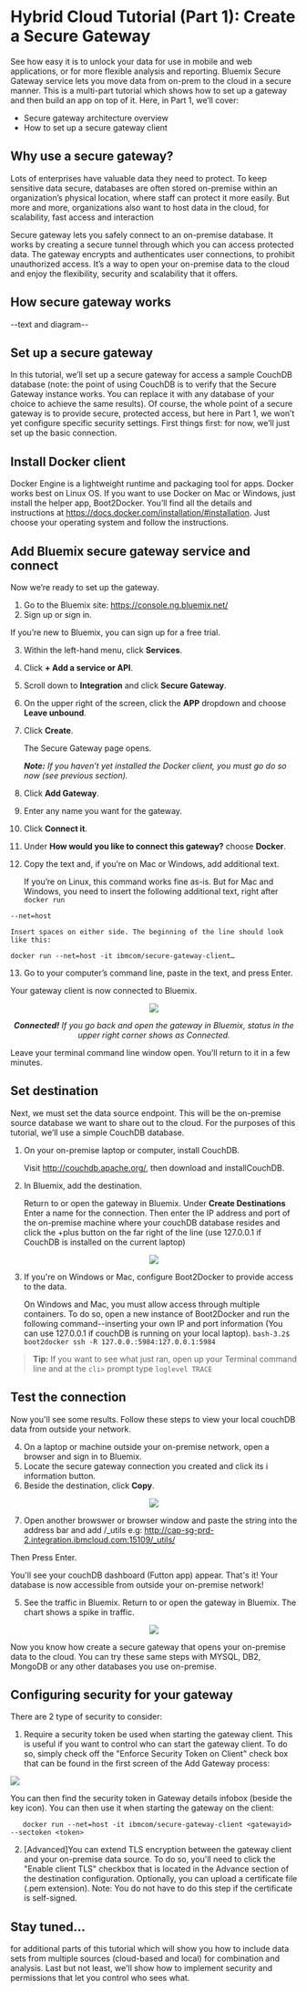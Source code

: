 # Hybrid Cloud Tutorial (Part 1): Create a Secure Gateway 
See how easy it is to unlock your data for use in mobile and web applications, or for more flexible analysis and reporting. Bluemix Secure Gateway service lets you move data from on-prem to the cloud in a secure manner. This is a multi-part tutorial which shows how to set up a gateway and then build an app on top of it. Here, in Part 1, we’ll cover:

- Secure gateway architecture overview
- How to set up a secure gateway client

## Why use a secure gateway?

Lots of enterprises have valuable data they need to protect. To keep sensitive data secure, databases are often stored on-premise within an organization’s physical location, where staff can protect it more easily. But more and more, organizations also want to host data in the cloud, for scalability, fast access and interaction

Secure gateway lets you safely connect to an on-premise database. It works by creating a secure tunnel through which you can access protected data. The gateway encrypts and authenticates user connections, to prohibit unauthorized access. It’s a way to open your on-premise data to the cloud and enjoy the flexibility, security and scalability that it offers.

## How secure gateway works

--text and diagram--

## Set up a secure gateway

In this tutorial, we’ll set up a secure gateway for access a sample CouchDB database (note: the point of using CouchDB is to verify that the Secure Gateway instance works. You can replace it with any database of your choice to achieve the same results). Of course, the whole point of a secure gateway is to provide secure, protected access, but here in Part 1, we won’t yet configure specific security settings. First things first: for now, we’ll just set up the basic connection.

## Install Docker client

Docker Engine is a lightweight runtime and packaging tool for apps.  Docker works best on Linux OS. If you want to use Docker on Mac or Windows, just install the helper app, Boot2Docker.  You’ll find all the details and instructions at  https://docs.docker.com/installation/#installation. Just choose your operating system and follow the  instructions.

## Add Bluemix secure gateway service and connect
Now we’re ready to set up the gateway.

1. Go to the Bluemix site: https://console.ng.bluemix.net/
2.  Sign up or sign in.

   If you’re new to Bluemix, you can sign up for a free trial. 

3. Within the left-hand menu, click **Services**.

4. Click **+ Add a service or API**.
5. Scroll down to **Integration** and click **Secure Gateway**.
6. On the upper right of the screen, click the **APP** dropdown and choose **Leave unbound**.
7. Click **Create**.

   The Secure Gateway page opens. 

    _**Note:** If you haven’t yet installed the Docker client, you must go do so now (see previous section)._

8. Click **Add Gateway**.
9. Enter any name you want for the gateway.
10. Click **Connect it**.
11. Under **How would you like to connect this gateway?** choose **Docker**.
12. Copy the text and, if you’re on Mac or Windows, add additional text.

    If you’re on Linux, this command works fine as-is. But for Mac and Windows, you need to insert the following additional text, right after `docker run`

   ``` --net=host ```

    Insert spaces on either side. The beginning of the line should look like this:

   ``` docker run --net=host -it ibmcom/secure-gateway-client… ```

13. Go to your computer’s command line, paste in the text, and press Enter.

   Your gateway client is now connected to Bluemix. 

<p align="center"><img src="images/connected.png"</p>
<p align="center"><i><strong>Connected!</strong> If you go back and open the gateway in Bluemix, 
status in the upper right corner shows as Connected.</i></p>

   Leave your terminal command line window open. You’ll return to it in a few minutes.


## Set destination

Next, we must set the data source endpoint. This will be the on-premise source database we want to share out to the cloud. For the purposes of this tutorial, we’ll use a simple CouchDB database.

1. On your on-premise laptop or computer, install CouchDB.

    Visit http://couchdb.apache.org/, then download and installCouchDB.
3. In Bluemix, add the destination.
 
    Return to or open the gateway in Bluemix. Under **Create Destinations** Enter a name for the connection. Then enter the IP address and port of the on-premise machine where your couchDB database resides and click the +plus button on the far right of the line (use 127.0.0.1 if CouchDB is installed on the current laptop)

<p align="center"><img src="images/add_destination.png"</p>

3. If you're on Windows or Mac, configure Boot2Docker to provide access to the data.

    On Windows and Mac, you must allow access through multiple containers. To do so, open a new instance of Boot2Docker and run the following command--inserting your own IP and port information (You can use 127.0.0.1 if couchDB is running on your local laptop).
``` bash-3.2$ boot2docker ssh -R 127.0.0.:5984:127.0.0.1:5984 ```

> **Tip:** If you want to see what just ran, open up your Terminal command line and at the `cli>` prompt type `loglevel TRACE`

## Test the connection

Now you'll see some results. Follow these steps to view your local couchDB data from outside your network.

4. On a laptop or machine outside your on-premise network, open a browser and sign in to Bluemix.
5. Locate the secure gateway connection you created and click its i information button.
6. Beside the destination, click **Copy**.

<p align="center"><img src="images/copy_dest.png"</p>

7. Open another browswer or browser window and paste the string into the address bar and add /_utils e.g: http://cap-sg-prd-2.integration.ibmcloud.com:15109/_utils/

Then Press Enter.

   You'll see your couchDB dashboard (Futton app) appear. That's it!  Your database is now accessible from outside your on-premise network!

5. See the traffic in Bluemix.
    Return to or open the gateway in Bluemix. The chart shows a spike in traffic.

<p align="center"><img src="images/traffic_spike.png"/></p>

Now you know how create a secure gateway that opens your on-premise data to the cloud. You can try these same steps  with  MYSQL, DB2, MongoDB or any other databases you use on-premise. 

## Configuring security for your gateway
There are 2 type of security to consider:

1. Require a security token be used when starting the gateway client. This is useful if you want to control who can start the gateway client. To do so, simply check off the "Enforce Security Token on Client" check box that can be found in the first screen of the Add Gateway process:

<p aligh="center"><img src="images/add_gateway_security.png"/></p>

You can then find the security token in Gateway details infobox (beside the key icon). You can then use it when starting the gateway on the client:

``` 
   docker run --net=host -it ibmcom/secure-gateway-client <gatewayid> --sectoken <token>
```
2. [Advanced]You can extend TLS encryption between the gateway client and your on-premise data source. To do so, you'll need to click the "Enable client TLS" checkbox that is located in the Advance section of the destination configuration. Optionally, you can upload a certificate file (.pem extension). Note: You do not have to do this step if the certificate is self-signed.

## Stay tuned...
for additional parts of this tutorial which will show you how to include data sets from multiple sources (cloud-based and local) for combination and analysis. Last but not least, we'll show how to implement security and permissions that let you control who sees what.

